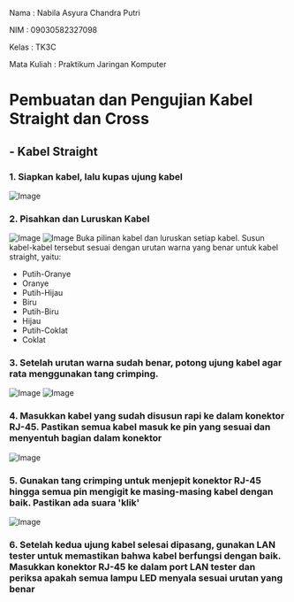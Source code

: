 Nama : Nabila Asyura Chandra Putri

NIM : 09030582327098

Kelas : TK3C

Mata Kuliah : Praktikum Jaringan Komputer

# Pembuatan dan Pengujian Kabel Straight dan Cross
## - Kabel Straight
### 1. Siapkan kabel, lalu kupas ujung kabel
![Image](https://github.com/user-attachments/assets/60fb7a11-d703-4ade-b2b3-86d7fedf6178)
### 2. Pisahkan dan Luruskan Kabel
![Image](https://github.com/user-attachments/assets/e1c2cdbe-314b-4daf-a0b3-c1ac081ede52)
![Image](https://github.com/user-attachments/assets/ea44efcb-c215-4981-9483-d826b4a7cbe8)
Buka pilinan kabel dan luruskan setiap kabel. Susun kabel-kabel tersebut sesuai dengan urutan warna yang benar untuk kabel straight, yaitu:
- Putih-Oranye
- Oranye
- Putih-Hijau
- Biru
- Putih-Biru
- Hijau
- Putih-Coklat
- Coklat
### 3. Setelah urutan warna sudah benar, potong ujung kabel agar rata menggunakan tang crimping.
![Image](https://github.com/user-attachments/assets/7962c4c2-31e0-4529-9ec7-113db5b067f6)
![Image](https://github.com/user-attachments/assets/de40bc21-7d02-4b2a-8154-3ca460b18762)
### 4. Masukkan kabel yang sudah disusun rapi ke dalam konektor RJ-45. Pastikan semua kabel masuk ke pin yang sesuai dan menyentuh bagian dalam konektor
![Image](https://github.com/user-attachments/assets/258c8192-cf8b-498f-be25-2083be3d317f)
### 5. Gunakan tang crimping untuk menjepit konektor RJ-45 hingga semua pin mengigit ke masing-masing kabel dengan baik. Pastikan ada suara 'klik'
![Image](https://github.com/user-attachments/assets/968d022e-3e33-4f01-ba0c-95f29f1f8b0a)
### 6. Setelah kedua ujung kabel selesai dipasang, gunakan LAN tester untuk memastikan bahwa kabel berfungsi dengan baik. Masukkan konektor RJ-45 ke dalam port LAN tester dan periksa apakah semua lampu LED menyala sesuai urutan yang benar

